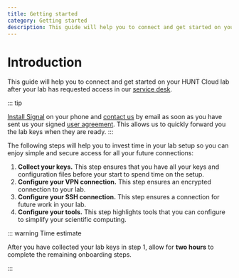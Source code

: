 ```yaml
---
title: Getting started
category: Getting started
description: This guide will help you to connect and get started on your HUNT Cloud lab.
---
```


# Introduction

This guide will help you to connect and get started on your HUNT Cloud lab after your lab has requested access in our [service desk](https://docs.hdc.ntnu.no/service-desk/lab-orders/#add-a-new-lab-user).

::: tip

[Install Signal](/getting-started/collect-your-keys/#_1-1-secrets-to-your-phone) on your phone and [contact us](/contact) by email as soon as you have sent us your signed [user agreement](/agreements/downloads/#user-agreement). This allows us to quickly forward you the lab keys when they are ready.
:::

The following steps will help you to invest time in your lab setup so you can enjoy simple and secure access for all your future connections:

1. **Collect your keys.** This step ensures that you have all your keys and configuration files before your start to spend time on the setup.
2. **Configure your VPN connection.** This step ensures an encrypted connection to your lab.
3. **Configure your SSH connection.** This step ensures a connection for future work in your lab.
4. **Configure your tools.** This step highlights tools that you can configure to simplify your scientific computing.

::: warning Time estimate

After you have collected your lab keys in step 1, allow for **two hours** to complete the remaining onboarding steps.

:::
